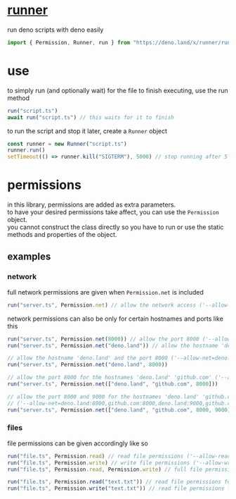 # [runner](https://deno.land/x/runner)
run deno scripts with deno easily
```typescript
import { Permission, Runner, run } from "https://deno.land/x/runner/runner.ts"
```
# use
to simply run (and optionally wait) for the file to finish executing, use the run method
```typescript
run("script.ts")
await run("script.ts") // this waits for it to finish
```
to run the script and stop it later, create a `Runner` object
```typescript
const runner = new Runner("script.ts")
runner.run()
setTimeout(() => runner.kill("SIGTERM"), 5000) // stop running after 5 seconds
```
# permissions
in this library, permissions are added as extra parameters.  
to have your desired permissions take affect, you can use the `Permission` object.  
you cannot construct the class directly so you have to run or use the static methods and properties of the object.
## examples
### network
full network permissions are given when `Permission.net` is included
```typescript
run("server.ts", Permission.net) // allow the network access ('--allow-net')
```
network permissions can also be only for certain hostnames and ports like this
```typescript
run("server.ts", Permission.net(8000)) // allow the port 8000 ('--allow-net=:8000')
run("server.ts", Permission.net("deno.land")) // allow the hostname 'deno.land' ('--allow-net=deno.land')

// allow the hostname 'deno.land' and the port 8000 ('--allow-net=deno.land,:8000')
run("server.ts", Permission.net("deno.land", 8000))

// allow the port 8000 for the hostnames 'deno.land' 'github.com' ('--allow-net=deno.land:8000,github.com:8000')
run("server.ts", Permission.net(["deno.land", "github.com", 8000]))

// allow the port 8000 and 9000 for the hostnames 'deno.land' 'github.com'
// ('--allow-net=deno.land:8000,github.com:8000,deno.land:9000,github.com:9000')
run("server.ts", Permission.net(["deno.land", "github.com", 8000, 9000]))
```
### files
file permissions can be given accordingly like so
```typescript
run("file.ts", Permission.read) // read file permissions ('--allow-read')
run("file.ts", Permission.write) // write file permissions ('--allow-write')
run("file.ts", Permission.read, Permission.write) // full file permissions ('--allow-read --allow-write')

run("file.ts", Permission.read("text.txt")) // read file permissions for text.txt ('--allow-read')
run("file.ts", Permission.write("text.txt")) // read file permissions for text.txt ('--allow-read')
```
